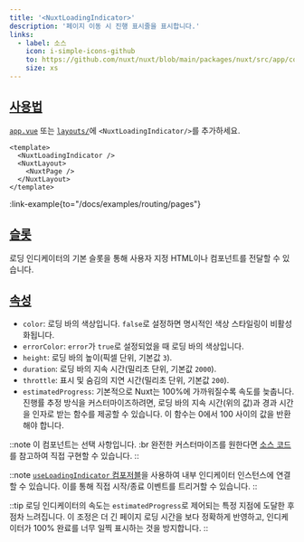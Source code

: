 ```yaml
---
title: '<NuxtLoadingIndicator>'
description: '페이지 이동 시 진행 표시줄을 표시합니다.'
links:
  - label: 소스
    icon: i-simple-icons-github
    to: https://github.com/nuxt/nuxt/blob/main/packages/nuxt/src/app/components/nuxt-loading-indicator.ts
    size: xs
---
```


## [사용법](#usage)

[`app.vue`](/docs/guide/directory-structure/app) 또는 [`layouts/`](/docs/guide/directory-structure/layouts)에 `<NuxtLoadingIndicator/>`를 추가하세요.

```vue [app.vue]
<template>
  <NuxtLoadingIndicator />
  <NuxtLayout>
    <NuxtPage />
  </NuxtLayout>
</template>
```

:link-example{to="/docs/examples/routing/pages"}

## [슬롯](#slots)

로딩 인디케이터의 기본 슬롯을 통해 사용자 지정 HTML이나 컴포넌트를 전달할 수 있습니다.

## [속성](#props)

- `color`: 로딩 바의 색상입니다. `false`로 설정하면 명시적인 색상 스타일링이 비활성화됩니다.
- `errorColor`: `error`가 `true`로 설정되었을 때 로딩 바의 색상입니다.
- `height`: 로딩 바의 높이(픽셀 단위, 기본값 `3`).
- `duration`: 로딩 바의 지속 시간(밀리초 단위, 기본값 `2000`).
- `throttle`: 표시 및 숨김의 지연 시간(밀리초 단위, 기본값 `200`).
- `estimatedProgress`: 기본적으로 Nuxt는 100%에 가까워질수록 속도를 늦춥니다. 진행률 추정 방식을 커스터마이즈하려면, 로딩 바의 지속 시간(위의 값)과 경과 시간을 인자로 받는 함수를 제공할 수 있습니다. 이 함수는 0에서 100 사이의 값을 반환해야 합니다.

::note
이 컴포넌트는 선택 사항입니다. :br
완전한 커스터마이즈를 원한다면 [소스 코드](https://github.com/nuxt/nuxt/blob/main/packages/nuxt/src/app/components/nuxt-loading-indicator.ts)를 참고하여 직접 구현할 수 있습니다.
::

::note
[ `useLoadingIndicator` 컴포저블](/docs/api/composables/use-loading-indicator)을 사용하여 내부 인디케이터 인스턴스에 연결할 수 있습니다. 이를 통해 직접 시작/종료 이벤트를 트리거할 수 있습니다.
::

::tip
로딩 인디케이터의 속도는 `estimatedProgress`로 제어되는 특정 지점에 도달한 후 점차 느려집니다. 이 조정은 더 긴 페이지 로딩 시간을 보다 정확하게 반영하고, 인디케이터가 100% 완료를 너무 일찍 표시하는 것을 방지합니다.
::
